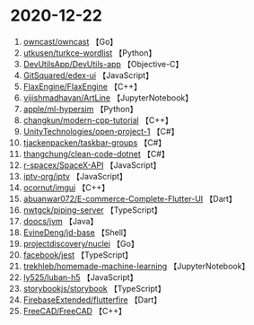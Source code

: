 # 2020-12-22

1. [owncast/owncast](https://github.com/owncast/owncast) 【Go】
2. [utkusen/turkce-wordlist](https://github.com/utkusen/turkce-wordlist) 【Python】
3. [DevUtilsApp/DevUtils-app](https://github.com/DevUtilsApp/DevUtils-app) 【Objective-C】
4. [GitSquared/edex-ui](https://github.com/GitSquared/edex-ui) 【JavaScript】
5. [FlaxEngine/FlaxEngine](https://github.com/FlaxEngine/FlaxEngine) 【C++】
6. [vijishmadhavan/ArtLine](https://github.com/vijishmadhavan/ArtLine) 【JupyterNotebook】
7. [apple/ml-hypersim](https://github.com/apple/ml-hypersim) 【Python】
8. [changkun/modern-cpp-tutorial](https://github.com/changkun/modern-cpp-tutorial) 【C++】
9. [UnityTechnologies/open-project-1](https://github.com/UnityTechnologies/open-project-1) 【C#】
10. [tjackenpacken/taskbar-groups](https://github.com/tjackenpacken/taskbar-groups) 【C#】
11. [thangchung/clean-code-dotnet](https://github.com/thangchung/clean-code-dotnet) 【C#】
12. [r-spacex/SpaceX-API](https://github.com/r-spacex/SpaceX-API) 【JavaScript】
13. [iptv-org/iptv](https://github.com/iptv-org/iptv) 【JavaScript】
14. [ocornut/imgui](https://github.com/ocornut/imgui) 【C++】
15. [abuanwar072/E-commerce-Complete-Flutter-UI](https://github.com/abuanwar072/E-commerce-Complete-Flutter-UI) 【Dart】
16. [nwtgck/piping-server](https://github.com/nwtgck/piping-server) 【TypeScript】
17. [doocs/jvm](https://github.com/doocs/jvm) 【Java】
18. [EvineDeng/jd-base](https://github.com/EvineDeng/jd-base) 【Shell】
19. [projectdiscovery/nuclei](https://github.com/projectdiscovery/nuclei) 【Go】
20. [facebook/jest](https://github.com/facebook/jest) 【TypeScript】
21. [trekhleb/homemade-machine-learning](https://github.com/trekhleb/homemade-machine-learning) 【JupyterNotebook】
22. [ly525/luban-h5](https://github.com/ly525/luban-h5) 【JavaScript】
23. [storybookjs/storybook](https://github.com/storybookjs/storybook) 【TypeScript】
24. [FirebaseExtended/flutterfire](https://github.com/FirebaseExtended/flutterfire) 【Dart】
25. [FreeCAD/FreeCAD](https://github.com/FreeCAD/FreeCAD) 【C++】
